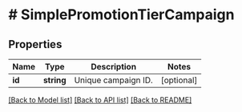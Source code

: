 # # SimplePromotionTierCampaign

## Properties

Name | Type | Description | Notes
------------ | ------------- | ------------- | -------------
**id** | **string** | Unique campaign ID. | [optional]

[[Back to Model list]](../../README.md#models) [[Back to API list]](../../README.md#endpoints) [[Back to README]](../../README.md)

